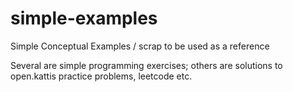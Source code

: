 # simple-examples
Simple Conceptual Examples / scrap to be used as a reference

Several are simple programming exercises; others are solutions to open.kattis practice problems, leetcode etc.
